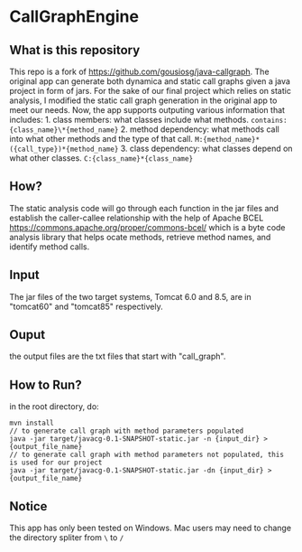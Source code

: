 # CallGraphEngine
## What is this repository
This repo is a fork of https://github.com/gousiosg/java-callgraph. The original app can generate both dynamica and static call graphs given a java project in form of jars. For the sake of our final project which relies on static analysis, I modified the static call graph generation in the original app to meet our needs. Now, the app supports outputing various information that includes: 1. class members: what classes include what methods. `contains:{class_name}\*{method_name}` 2. method dependency: what methods call into what other methods and the type of that call. `M:{method_name}*({call_type})*{method_name}` 3. class dependency: what classes depend on what other classes. `C:{class_name}*{class_name}`
## How?
The static analysis code will go through each function in the jar files and establish the caller-callee relationship with the help of Apache BCEL https://commons.apache.org/proper/commons-bcel/ which is a byte code analysis library that helps ocate methods, retrieve method names, and identify method calls.
## Input
The jar files of the two target systems, Tomcat 6.0 and 8.5, are in "tomcat60" and "tomcat85" respectively.
## Ouput
the output files are the txt files that start with "call_graph".
## How to Run?
in the root directory, do:
```
mvn install
// to generate call graph with method parameters populated 
java -jar target/javacg-0.1-SNAPSHOT-static.jar -n {input_dir} > {output_file_name} 
// to generate call graph with method parameters not populated, this is used for our project 
java -jar target/javacg-0.1-SNAPSHOT-static.jar -dn {input_dir} > {output_file_name}
```
## Notice
This app has only been tested on Windows. Mac users may need to change the directory spliter from `\` to `/`
